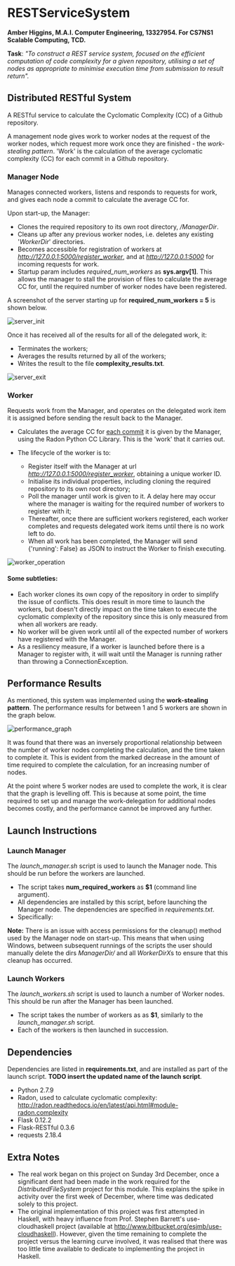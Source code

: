 # RESTServiceSystem
<b>Amber Higgins, M.A.I. Computer Engineering, 13327954. For CS7NS1 Scalable Computing, TCD.</b>

<b>Task</b>: <i>"To construct a REST service system, focused on the efficient computation of code complexity for a given repository, utilising a set of nodes as appropriate to minimise execution time from submission to result return".</i>

## Distributed RESTful System
A RESTful service to calculate the Cyclomatic Complexity (CC) of a Github repository. 

A management node gives work to worker nodes at the request of the worker nodes, which request more work once they are finished - the <i>work-stealing pattern</i>. 'Work' is the calculation of the average cyclomatic complexity (CC) for each commit in a Github repository.

### Manager Node
Manages connected workers, listens and responds to requests for work, and gives each node a commit to calculate the average CC for.

Upon start-up, the Manager:
* Clones the required repository to its own root directory, <i>/ManagerDir</i>.
* Cleans up after any previous worker nodes, i.e. deletes any existing '<i>WorkerDir</i>' directories. 
* Becomes accessible for registration of workers at <i>http://127.0.0.1:5000/register_worker</i>, and at <i>http://127.0.0.1:5000</i> for incoming requests for work.
* Startup param includes <i>required_num_workers</i> as <b>sys.argv[1]</b>. This allows the manager to stall the provision of files to calculate the average CC for, until the required number of worker nodes have been registered.

A screenshot of the server starting up for <b>required_num_workers = 5</b> is shown below.

![server_init](https://github.com/amhiggin/RESTServiceSystem/tree/master/Screenshots/Initialisation%20and%20operation%20of%205%20worker%20nodes.PNG)

Once it has received all of the results for all of the delegated work, it:
* Terminates the workers;
* Averages the results returned by all of the workers;
* Writes the result to the file <b>complexity_results.txt</b>. 

![server_exit](https://github.com/amhiggin/RESTServiceSystem/blob/master/Screenshots/Outputting%20of%20calculation%20results%20to%20file%20from%20Manager.PNG)

### Worker
Requests work from the Manager, and operates on the delegated work item it is assigned before sending the result back to the Manager.

* Calculates the average CC for <u>each commit</u> it is given by the Manager, using the Radon Python CC Library. This is the 'work' that it carries out.

* The lifecycle of the worker is to:
    * Register itself with the Manager at url <i>http://127.0.0.1:5000/register_worker</i>, obtaining a unique worker ID. 
    * Initialise its individual properties, including cloning the required repository to its own root directory;
    * Poll the manager until work is given to it. A delay here may occur where the manager is waiting for the required number of workers to register with it;
    * Thereafter, once there are sufficient workers registered, each worker completes and requests delegated work items until there is no work left to do.  
    * When all work has been completed, the Manager will send {'running': False} as JSON to instruct the Worker to finish executing.
    
![worker_operation](https://github.com/amhiggin/RESTServiceSystem/blob/master/Screenshots/Initialisation%20and%20operation%20of%205%20worker%20nodes.PNG)
    
#### Some subtleties:
* Each worker clones its own copy of the repository in order to simplify the issue of conflicts. This does result in more time to launch the workers, but doesn't directly impact on the time taken to execute the cyclomatic complexity of the repository since this is only measured from when all workers are ready.
* No worker will be given work until all of the expected number of workers have registered with the Manager.
* As a resiliency measure, if a worker is launched before there is a Manager to register with, it will wait until the Manager is running rather than throwing a ConnectionException.


## Performance Results
As mentioned, this system was implemented using the <b>work-stealing pattern</b>. The performance results for between 1 and 5 workers are shown in the graph below.

![performance_graph](https://github.com/amhiggin/RESTServiceSystem/blob/master/Results%20and%20Screenshots/Graph%20-%20Performance%20for%205%20workers.PNG)

It was found that there was an inversely proportional relationship between the number of worker nodes completing the calculation, and the time taken to complete it. This is evident from the marked decrease in the amount of time required to complete the calculation, for an increasing number of nodes.

At the point where 5 worker nodes are used to complete the work, it is clear that the graph is levelling off. This is because at some point, the time required to set up and manage the work-delegation for additional nodes becomes costly, and the performance cannot be improved any further.


## Launch Instructions
### Launch Manager
The <i>launch_manager.sh</i> script is used to launch the Manager node. This should be run before the workers are launched.
* The script takes <b>num_required_workers</b> as <b>$1</b> (command line argument).
* All dependencies are installed by this script, before launching the Manager node. The dependencies are specified in <i>requirements.txt</i>.
* Specifically:

<b>Note:</b> There is an issue with access permissions for the cleanup() method used by the Manager node on start-up. This means that when using Windows, between subsequent runnings of the scripts the user should manually delete the dirs <i>ManagerDir/</i> and all <i>WorkerDirX</i>s to ensure that this cleanup has occurred.

### Launch Workers
The <i>launch_workers.sh</i> script is used to launch a number of Worker nodes. This should be run after the Manager has been launched.
* The script takes the number of workers as as <b>$1</b>, similarly to the <i>launch_manager.sh</i> script.
* Each of the workers is then launched in succession.

## Dependencies
Dependencies are listed in <b>requirements.txt</b>, and are installed as part of the launch script. <b>TODO insert the updated name of the launch script</b>.
* Python 2.7.9
* Radon, used to calculate cyclomatic complexity: http://radon.readthedocs.io/en/latest/api.html#module-radon.complexity
* Flask 0.12.2
* Flask-RESTful 0.3.6
* requests 2.18.4

## Extra Notes
* The real work began on this project on Sunday 3rd December, once a significant dent had been made in the work required for the <i>DistributedFileSystem</i> project for this module. This explains the spike in activity over the first week of December, where time was dedicated solely to this project.
* The original implementation of this project was first attempted in Haskell, with heavy influence from Prof. Stephen Barrett's use-cloudhaskell project (available at http://www.bitbucket.org/esjmb/use-cloudhaskell).
However, given the time remaining to complete the project versus the learning curve involved, it was realised that there was too little time available to dedicate to implementing the project in Haskell.
